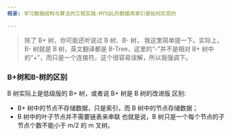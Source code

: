 ```yaml
---
概要: 学习数据结构与算法的工程实践-MYSQL的数据库索引是如何实现的

---
```



> 除了 B+ 树，你可能还听说过 B 树、B- 树，
> 我这里简单提一下。实际上，B- 树就是 B 树，英文翻译都是 B-Tree，这里的“-”并不是相对 B+ 树中的“+”，而只是一个连接符。这个很容易误解，所以我强调下。

### B+树和B-树的区别
B 树实际上是低级版的 B+ 树，或者说 B+ 树是 B 树的改进版
区别:
- B+ 树中的节点不存储数据，只是索引，而 B 树中的节点存储数据；
- B 树中的叶子节点并不需要链表来串联
也就是说，B 树只是一个每个节点的子节点个数不能小于 m/2 的 m 叉树。



